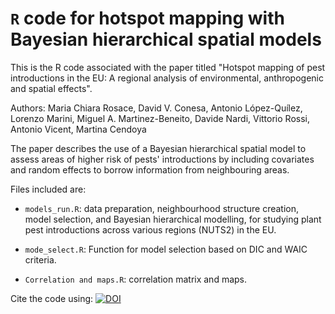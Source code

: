 # `R` code for hotspot mapping with Bayesian hierarchical spatial models

This is the R code associated with the paper titled "Hotspot mapping of pest introductions in the EU: A regional analysis of environmental, anthropogenic and spatial effects".

Authors: Maria Chiara Rosace, David V. Conesa, Antonio López-Quílez, Lorenzo Marini, Miguel A. Martinez-Beneito, Davide Nardi, Vittorio Rossi, Antonio Vicent, Martina Cendoya

The paper describes the use of a Bayesian hierarchical spatial model to assess areas of higher risk of pests' introductions by including covariates and random effects to borrow information from neighbouring areas. 

Files included are:

* `models_run.R`: data preparation, neighbourhood structure creation, model selection, and Bayesian hierarchical modelling, for studying plant pest introductions across various regions (NUTS2) in the EU.

* `mode_select.R`: Function for model selection based on DIC and WAIC criteria.

* `Correlation and maps.R`: correlation matrix and maps.

Cite the code using: [![DOI](https://zenodo.org/badge/803205533.svg)](https://zenodo.org/doi/10.5281/zenodo.13283845)
